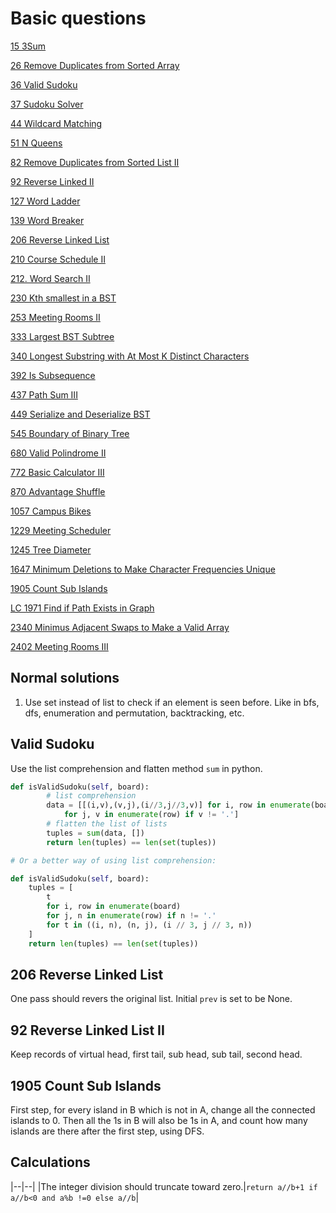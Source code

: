 # Basic questions

[15 3Sum](https://leetcode.com/problems/3sum/)

[26 Remove Duplicates from Sorted Array](https://leetcode.com/problems/remove-duplicates-from-sorted-array/description/)

[36 Valid Sudoku](https://leetcode.com/problems/valid-sudoku/description/)

[37 Sudoku Solver](https://leetcode.com/problems/sudoku-solver/description/)

[44 Wildcard Matching](https://leetcode.com/problems/wildcard-matching/description/)

[51 N Queens](https://leetcode.com/problems/n-queens/description/)

[82 Remove Duplicates from Sorted List II](https://leetcode.com/problems/remove-duplicates-from-sorted-list-ii/description/)

[92 Reverse Linked II](https://leetcode.com/problems/reverse-linked-list-ii/description/)

[127 Word Ladder](https://leetcode.com/problems/word-ladder/description/)

[139 Word Breaker](https://leetcode.com/problems/word-break/)

[206 Reverse Linked List](https://leetcode.com/problems/reverse-linked-list/description/)

[210 Course Schedule II](https://leetcode.com/problems/course-schedule-ii/description/)

[212. Word Search II](https://leetcode.com/problems/word-search-ii/description/)

[230 Kth smallest in a BST](https://leetcode.com/problems/kth-smallest-element-in-a-bst/description/)

[253 Meeting Rooms II](https://leetcode.com/problems/meeting-rooms-ii/)

[333 Largest BST Subtree](https://leetcode.com/problems/largest-bst-subtree/description/)

[340 Longest Substring with At Most K Distinct Characters](https://leetcode.com/problems/longest-substring-with-at-most-k-distinct-characters/description/)

[392 Is Subsequence](https://leetcode.com/problems/is-subsequence/description/)

[437 Path Sum III](https://leetcode.com/problems/path-sum-iii/description/)

[449 Serialize and Deserialize BST](https://leetcode.com/problems/serialize-and-deserialize-bst/description/)

[545 Boundary of Binary Tree](https://leetcode.com/problems/boundary-of-binary-tree/description/)

[680 Valid Polindrome II](https://leetcode.com/problems/valid-palindrome-ii/description/)

[772 Basic Calculator III](https://leetcode.com/problems/basic-calculator-iii/description/)

[870 Advantage Shuffle](https://leetcode.com/problems/advantage-shuffle/description/)

[1057 Campus Bikes](https://leetcode.com/problems/campus-bikes/description/)

[1229 Meeting Scheduler](https://leetcode.com/problems/meeting-scheduler/description/)

[1245 Tree Diameter](https://leetcode.com/problems/tree-diameter/description/)

[1647 Minimum Deletions to Make Character Frequencies Unique](https://leetcode.com/problems/minimum-deletions-to-make-character-frequencies-unique/description/)

[1905 Count Sub Islands](https://leetcode.com/problems/count-sub-islands/description/)

[LC 1971 Find if Path Exists in Graph](https://leetcode.com/problems/find-if-path-exists-in-graph/)

[2340 Minimus Adjacent Swaps to Make a Valid Array](https://leetcode.com/problems/minimum-adjacent-swaps-to-make-a-valid-array/description/)

[2402 Meeting Rooms III](https://leetcode.com/problems/meeting-rooms-iii/)

## Normal solutions

1. Use set instead of list to check if an element is seen before. Like in bfs, dfs, enumeration and permutation, backtracking, etc. 

## Valid Sudoku

Use the list comprehension and flatten method `sum` in python.

```python
def isValidSudoku(self, board):
        # list comprehension
        data = [[(i,v),(v,j),(i//3,j//3,v)] for i, row in enumerate(board)
            for j, v in enumerate(row) if v != '.']
        # flatten the list of lists
        tuples = sum(data, [])
        return len(tuples) == len(set(tuples))

# Or a better way of using list comprehension:

def isValidSudoku(self, board):
    tuples = [
        t 
        for i, row in enumerate(board) 
        for j, n in enumerate(row) if n != '.' 
        for t in ((i, n), (n, j), (i // 3, j // 3, n))
    ]
    return len(tuples) == len(set(tuples))

```

## 206 Reverse Linked List

One pass should revers the original list. Initial `prev` is set to be None.

## 92 Reverse Linked List II

Keep records of virtual head, first tail, sub head, sub tail, second head. 

## 1905 Count Sub Islands

First step, for every island in B which is not in A, change all the connected islands to 0. Then all the 1s in B will also be 1s in A, and count how many islands are there after the first step, using DFS.

## Calculations

|--|--|
|The integer division should truncate toward zero.|`return a//b+1 if a//b<0 and a%b !=0 else a//b`|
